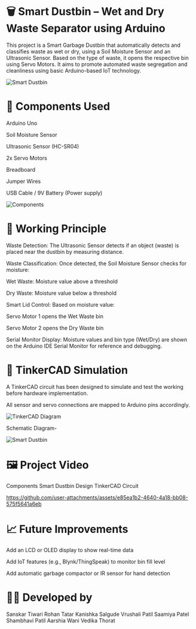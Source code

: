 # 🗑️ Smart Dustbin – Wet and Dry Waste Separator using Arduino
This project is a Smart Garbage Dustbin that automatically detects and classifies waste as wet or dry, using a Soil Moisture Sensor and an Ultrasonic Sensor. Based on the type of waste, it opens the respective bin using Servo Motors. It aims to promote automated waste segregation and cleanliness using basic Arduino-based IoT technology.

![Smart Dustbin ](https://github.com/user-attachments/assets/e2b98f00-0b5b-4da0-8f10-035f131bb4a2)

# 🔧 Components Used
Arduino Uno

Soil Moisture Sensor

Ultrasonic Sensor (HC-SR04)

2x Servo Motors

Breadboard

Jumper Wires

USB Cable / 9V Battery (Power supply)

![Components](https://github.com/user-attachments/assets/85af20b2-de4a-49c6-891b-5c514a14baf7)

# 🔌 Working Principle
Waste Detection:
The Ultrasonic Sensor detects if an object (waste) is placed near the dustbin by measuring distance.

Waste Classification:
Once detected, the Soil Moisture Sensor checks for moisture:

Wet Waste: Moisture value above a threshold

Dry Waste: Moisture value below a threshold

Smart Lid Control:
Based on moisture value:

Servo Motor 1 opens the Wet Waste bin

Servo Motor 2 opens the Dry Waste bin

Serial Monitor Display:
Moisture values and bin type (Wet/Dry) are shown on the Arduino IDE Serial Monitor for reference and debugging.

# 🧪 TinkerCAD Simulation
A TinkerCAD circuit has been designed to simulate and test the working before hardware implementation.

All sensor and servo connections are mapped to Arduino pins accordingly.

![TinkerCAD Diagram](https://github.com/user-attachments/assets/9f30b6f8-8b0f-4c95-a44c-72281516e212)

Schematic Diagram- 

![Smart Dustbin ](https://github.com/user-attachments/assets/2290d4e8-2b52-4cb5-8fed-2750813a8fc6)

# 🖼️ Project Video
Components	Smart Dustbin Design	TinkerCAD Circuit



https://github.com/user-attachments/assets/e85ea1b2-4640-4a18-bb08-575f5641a6eb


# 📈 Future Improvements
Add an LCD or OLED display to show real-time data

Add IoT features (e.g., Blynk/ThingSpeak) to monitor bin fill level

Add automatic garbage compactor or IR sensor for hand detection

# 🧑‍💻 Developed by
Sanskar Tiwari
Rohan Tatar
Kanishka Salgude
Vrushali Patil
Saamiya Patel
Shambhavi Patil
Aarshia Wani
Vedika Thorat

